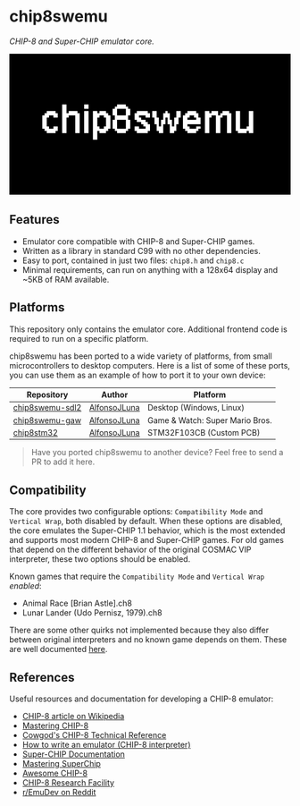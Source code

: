 # chip8swemu

*CHIP-8 and Super-CHIP emulator core.*

![](assets/images/logo.png)

## Features

* Emulator core compatible with CHIP-8 and Super-CHIP games.
* Written as a library in standard C99 with no other dependencies.
* Easy to port, contained in just two files: `chip8.h` and `chip8.c` 
* Minimal requirements, can run on anything with a 128x64 display and ~5KB of RAM available.

## Platforms

This repository only contains the emulator core. Additional frontend code is required to run on a specific platform.

chip8swemu has been ported to a wide variety of platforms, from small microcontrollers to desktop computers. Here is a list of some of these ports, you can use them as an example of how to port it to your own device:

| Repository                                                         | Author                                          | Platform                        |
| ------------------------------------------------------------------ | ----------------------------------------------- | ------------------------------- |
| [chip8swemu-sdl2](https://github.com/AlfonsoJLuna/chip8swemu-sdl2) | [AlfonsoJLuna](https://github.com/AlfonsoJLuna) | Desktop (Windows, Linux)        |
| [chip8swemu-gaw](https://github.com/AlfonsoJLuna/chip8swemu-gaw)   | [AlfonsoJLuna](https://github.com/AlfonsoJLuna) | Game & Watch: Super Mario Bros. |
| [chip8stm32](https://github.com/AlfonsoJLuna/chip8stm32)           | [AlfonsoJLuna](https://github.com/AlfonsoJLuna) | STM32F103CB (Custom PCB)        |

> Have you ported chip8swemu to another device? Feel free to send a PR to add it here.

## Compatibility

The core provides two configurable options: `Compatibility Mode` and `Vertical Wrap`, both disabled by default. When these options are disabled, the core emulates the Super-CHIP 1.1 behavior, which is the most extended and supports most modern CHIP-8 and Super-CHIP games. For old games that depend on the different behavior of the original COSMAC VIP interpreter, these two options should be enabled.

Known games that require the `Compatibility Mode` and `Vertical Wrap` *enabled*:
* Animal Race [Brian Astle].ch8
* Lunar Lander (Udo Pernisz, 1979).ch8

There are some other quirks not implemented because they also differ between original interpreters and no known game depends on them. These are well documented [here](https://github.com/Chromatophore/HP48-Superchip).

## References

Useful resources and documentation for developing a CHIP-8 emulator:

- [CHIP-8 article on Wikipedia](https://en.wikipedia.org/wiki/CHIP-8)
- [Mastering CHIP-8](http://mattmik.com/files/chip8/mastering/chip8.html)
- [Cowgod's CHIP-8 Technical Reference](http://devernay.free.fr/hacks/chip8/C8TECH10.HTM)
- [How to write an emulator (CHIP-8 interpreter)](http://www.multigesture.net/articles/how-to-write-an-emulator-chip-8-interpreter/)
- [Super-CHIP Documentation](https://github.com/Chromatophore/HP48-Superchip)
- [Mastering SuperChip](https://github.com/JohnEarnest/Octo/blob/gh-pages/docs/SuperChip.md)
- [Awesome CHIP-8](https://github.com/tobiasvl/awesome-chip-8)
- [CHIP-8 Research Facility](https://chip-8.github.io/)
- [r/EmuDev on Reddit](https://www.reddit.com/r/EmuDev/)
